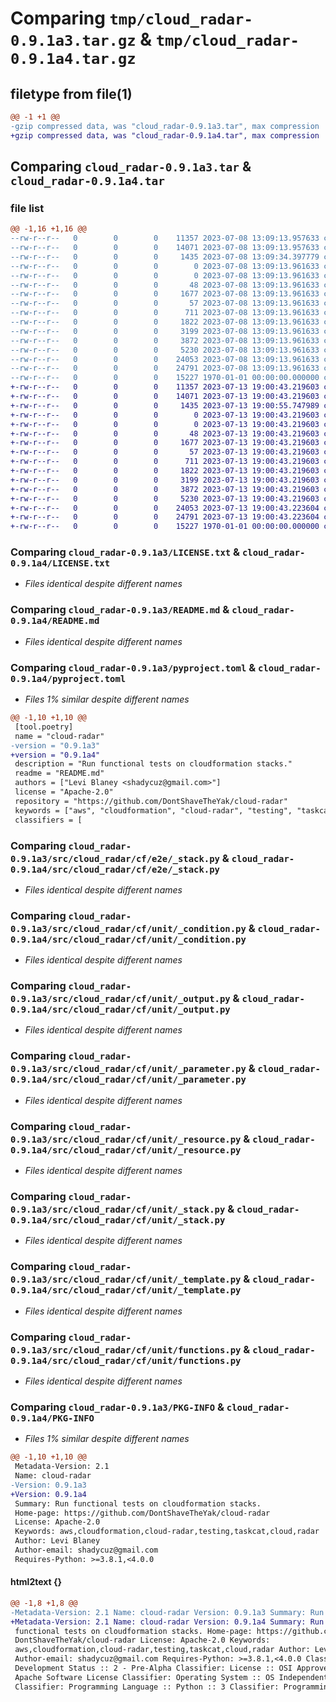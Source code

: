 # Comparing `tmp/cloud_radar-0.9.1a3.tar.gz` & `tmp/cloud_radar-0.9.1a4.tar.gz`

## filetype from file(1)

```diff
@@ -1 +1 @@
-gzip compressed data, was "cloud_radar-0.9.1a3.tar", max compression
+gzip compressed data, was "cloud_radar-0.9.1a4.tar", max compression
```

## Comparing `cloud_radar-0.9.1a3.tar` & `cloud_radar-0.9.1a4.tar`

### file list

```diff
@@ -1,16 +1,16 @@
--rw-r--r--   0        0        0    11357 2023-07-08 13:09:13.957633 cloud_radar-0.9.1a3/LICENSE.txt
--rw-r--r--   0        0        0    14071 2023-07-08 13:09:13.957633 cloud_radar-0.9.1a3/README.md
--rw-r--r--   0        0        0     1435 2023-07-08 13:09:34.397779 cloud_radar-0.9.1a3/pyproject.toml
--rw-r--r--   0        0        0        0 2023-07-08 13:09:13.961633 cloud_radar-0.9.1a3/src/cloud_radar/__init__.py
--rw-r--r--   0        0        0        0 2023-07-08 13:09:13.961633 cloud_radar-0.9.1a3/src/cloud_radar/cf/__init__.py
--rw-r--r--   0        0        0       48 2023-07-08 13:09:13.961633 cloud_radar-0.9.1a3/src/cloud_radar/cf/e2e/__init__.py
--rw-r--r--   0        0        0     1677 2023-07-08 13:09:13.961633 cloud_radar-0.9.1a3/src/cloud_radar/cf/e2e/_stack.py
--rw-r--r--   0        0        0       57 2023-07-08 13:09:13.961633 cloud_radar-0.9.1a3/src/cloud_radar/cf/unit/__init__.py
--rw-r--r--   0        0        0      711 2023-07-08 13:09:13.961633 cloud_radar-0.9.1a3/src/cloud_radar/cf/unit/_condition.py
--rw-r--r--   0        0        0     1822 2023-07-08 13:09:13.961633 cloud_radar-0.9.1a3/src/cloud_radar/cf/unit/_output.py
--rw-r--r--   0        0        0     3199 2023-07-08 13:09:13.961633 cloud_radar-0.9.1a3/src/cloud_radar/cf/unit/_parameter.py
--rw-r--r--   0        0        0     3872 2023-07-08 13:09:13.961633 cloud_radar-0.9.1a3/src/cloud_radar/cf/unit/_resource.py
--rw-r--r--   0        0        0     5230 2023-07-08 13:09:13.961633 cloud_radar-0.9.1a3/src/cloud_radar/cf/unit/_stack.py
--rw-r--r--   0        0        0    24053 2023-07-08 13:09:13.961633 cloud_radar-0.9.1a3/src/cloud_radar/cf/unit/_template.py
--rw-r--r--   0        0        0    24791 2023-07-08 13:09:13.961633 cloud_radar-0.9.1a3/src/cloud_radar/cf/unit/functions.py
--rw-r--r--   0        0        0    15227 1970-01-01 00:00:00.000000 cloud_radar-0.9.1a3/PKG-INFO
+-rw-r--r--   0        0        0    11357 2023-07-13 19:00:43.219603 cloud_radar-0.9.1a4/LICENSE.txt
+-rw-r--r--   0        0        0    14071 2023-07-13 19:00:43.219603 cloud_radar-0.9.1a4/README.md
+-rw-r--r--   0        0        0     1435 2023-07-13 19:00:55.747989 cloud_radar-0.9.1a4/pyproject.toml
+-rw-r--r--   0        0        0        0 2023-07-13 19:00:43.219603 cloud_radar-0.9.1a4/src/cloud_radar/__init__.py
+-rw-r--r--   0        0        0        0 2023-07-13 19:00:43.219603 cloud_radar-0.9.1a4/src/cloud_radar/cf/__init__.py
+-rw-r--r--   0        0        0       48 2023-07-13 19:00:43.219603 cloud_radar-0.9.1a4/src/cloud_radar/cf/e2e/__init__.py
+-rw-r--r--   0        0        0     1677 2023-07-13 19:00:43.219603 cloud_radar-0.9.1a4/src/cloud_radar/cf/e2e/_stack.py
+-rw-r--r--   0        0        0       57 2023-07-13 19:00:43.219603 cloud_radar-0.9.1a4/src/cloud_radar/cf/unit/__init__.py
+-rw-r--r--   0        0        0      711 2023-07-13 19:00:43.219603 cloud_radar-0.9.1a4/src/cloud_radar/cf/unit/_condition.py
+-rw-r--r--   0        0        0     1822 2023-07-13 19:00:43.219603 cloud_radar-0.9.1a4/src/cloud_radar/cf/unit/_output.py
+-rw-r--r--   0        0        0     3199 2023-07-13 19:00:43.219603 cloud_radar-0.9.1a4/src/cloud_radar/cf/unit/_parameter.py
+-rw-r--r--   0        0        0     3872 2023-07-13 19:00:43.219603 cloud_radar-0.9.1a4/src/cloud_radar/cf/unit/_resource.py
+-rw-r--r--   0        0        0     5230 2023-07-13 19:00:43.219603 cloud_radar-0.9.1a4/src/cloud_radar/cf/unit/_stack.py
+-rw-r--r--   0        0        0    24053 2023-07-13 19:00:43.223604 cloud_radar-0.9.1a4/src/cloud_radar/cf/unit/_template.py
+-rw-r--r--   0        0        0    24791 2023-07-13 19:00:43.223604 cloud_radar-0.9.1a4/src/cloud_radar/cf/unit/functions.py
+-rw-r--r--   0        0        0    15227 1970-01-01 00:00:00.000000 cloud_radar-0.9.1a4/PKG-INFO
```

### Comparing `cloud_radar-0.9.1a3/LICENSE.txt` & `cloud_radar-0.9.1a4/LICENSE.txt`

 * *Files identical despite different names*

### Comparing `cloud_radar-0.9.1a3/README.md` & `cloud_radar-0.9.1a4/README.md`

 * *Files identical despite different names*

### Comparing `cloud_radar-0.9.1a3/pyproject.toml` & `cloud_radar-0.9.1a4/pyproject.toml`

 * *Files 1% similar despite different names*

```diff
@@ -1,10 +1,10 @@
 [tool.poetry]
 name = "cloud-radar"
-version = "0.9.1a3"
+version = "0.9.1a4"
 description = "Run functional tests on cloudformation stacks."
 readme = "README.md"
 authors = ["Levi Blaney <shadycuz@gmail.com>"]
 license = "Apache-2.0"
 repository = "https://github.com/DontShaveTheYak/cloud-radar"
 keywords = ["aws", "cloudformation", "cloud-radar", "testing", "taskcat", "cloud", "radar"]
 classifiers = [
```

### Comparing `cloud_radar-0.9.1a3/src/cloud_radar/cf/e2e/_stack.py` & `cloud_radar-0.9.1a4/src/cloud_radar/cf/e2e/_stack.py`

 * *Files identical despite different names*

### Comparing `cloud_radar-0.9.1a3/src/cloud_radar/cf/unit/_condition.py` & `cloud_radar-0.9.1a4/src/cloud_radar/cf/unit/_condition.py`

 * *Files identical despite different names*

### Comparing `cloud_radar-0.9.1a3/src/cloud_radar/cf/unit/_output.py` & `cloud_radar-0.9.1a4/src/cloud_radar/cf/unit/_output.py`

 * *Files identical despite different names*

### Comparing `cloud_radar-0.9.1a3/src/cloud_radar/cf/unit/_parameter.py` & `cloud_radar-0.9.1a4/src/cloud_radar/cf/unit/_parameter.py`

 * *Files identical despite different names*

### Comparing `cloud_radar-0.9.1a3/src/cloud_radar/cf/unit/_resource.py` & `cloud_radar-0.9.1a4/src/cloud_radar/cf/unit/_resource.py`

 * *Files identical despite different names*

### Comparing `cloud_radar-0.9.1a3/src/cloud_radar/cf/unit/_stack.py` & `cloud_radar-0.9.1a4/src/cloud_radar/cf/unit/_stack.py`

 * *Files identical despite different names*

### Comparing `cloud_radar-0.9.1a3/src/cloud_radar/cf/unit/_template.py` & `cloud_radar-0.9.1a4/src/cloud_radar/cf/unit/_template.py`

 * *Files identical despite different names*

### Comparing `cloud_radar-0.9.1a3/src/cloud_radar/cf/unit/functions.py` & `cloud_radar-0.9.1a4/src/cloud_radar/cf/unit/functions.py`

 * *Files identical despite different names*

### Comparing `cloud_radar-0.9.1a3/PKG-INFO` & `cloud_radar-0.9.1a4/PKG-INFO`

 * *Files 1% similar despite different names*

```diff
@@ -1,10 +1,10 @@
 Metadata-Version: 2.1
 Name: cloud-radar
-Version: 0.9.1a3
+Version: 0.9.1a4
 Summary: Run functional tests on cloudformation stacks.
 Home-page: https://github.com/DontShaveTheYak/cloud-radar
 License: Apache-2.0
 Keywords: aws,cloudformation,cloud-radar,testing,taskcat,cloud,radar
 Author: Levi Blaney
 Author-email: shadycuz@gmail.com
 Requires-Python: >=3.8.1,<4.0.0
```

#### html2text {}

```diff
@@ -1,8 +1,8 @@
-Metadata-Version: 2.1 Name: cloud-radar Version: 0.9.1a3 Summary: Run
+Metadata-Version: 2.1 Name: cloud-radar Version: 0.9.1a4 Summary: Run
 functional tests on cloudformation stacks. Home-page: https://github.com/
 DontShaveTheYak/cloud-radar License: Apache-2.0 Keywords:
 aws,cloudformation,cloud-radar,testing,taskcat,cloud,radar Author: Levi Blaney
 Author-email: shadycuz@gmail.com Requires-Python: >=3.8.1,<4.0.0 Classifier:
 Development Status :: 2 - Pre-Alpha Classifier: License :: OSI Approved ::
 Apache Software License Classifier: Operating System :: OS Independent
 Classifier: Programming Language :: Python :: 3 Classifier: Programming
```

